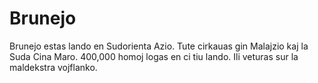 # Brunejo

Brunejo estas lando en Sudorienta Azio. Tute cirkauas gin Malajzio kaj la Suda
Cina Maro. 400,000 homoj logas en ci tiu lando. Ili veturas sur la maldekstra
vojflanko.
